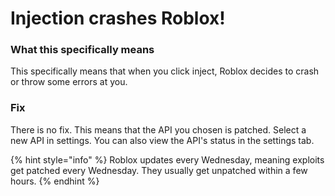 # Injection crashes Roblox!

### What this specifically means

This specifically means that when you click inject, Roblox decides to crash or throw some errors at you.

### Fix

There is no fix. This means that the API you chosen is patched. Select a new API in settings. You can also view the API's status in the settings tab.

{% hint style="info" %}
Roblox updates every Wednesday, meaning exploits get patched every Wednesday. They usually get unpatched within a few hours.
{% endhint %}
